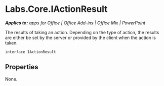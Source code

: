 
# Labs.Core.IActionResult

 _**Applies to:** apps for Office | Office Add-ins | Office Mix | PowerPoint_

The results of taking an action. Depending on the type of action, the results are either be set by the server or provided by the client when the action is taken.

```
interface IActionResult
```


## Properties

None.

